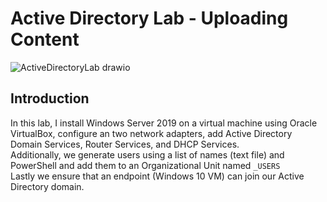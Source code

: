 <h1>Active Directory Lab - Uploading Content</h1>

![ActiveDirectoryLab drawio](https://github.com/gabriel-r100/Active-Directory-Lab/assets/55646808/23668c33-5348-408e-b41f-88ba144404ad)

<h2>Introduction</h2>

In this lab, I install Windows Server 2019 on a virtual machine using Oracle VirtualBox, configure an two network adapters, add Active Directory Domain Services, Router Services, and DHCP Services.<br>
Additionally, we generate users using a list of names (text file) and PowerShell and add them to an Organizational Unit named `_USERS`<br>
Lastly we ensure that an endpoint (Windows 10 VM) can join our Active Directory domain.
